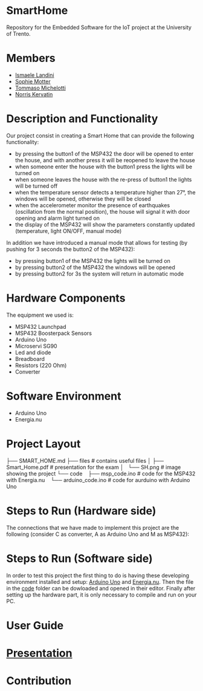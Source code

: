 # SmartHome
Repository for the Embedded Software for the IoT project at the University of Trento.

# Members
- [Ismaele Landini](https://github.com/Ismaele-landini)
- [Sophie Motter](https://github.com/sophiee03)
- [Tommaso Michelotti](https://github.com/Tommo-Tom)
- [Norris Kervatin](https://github.com/kerva17)

# Description and Functionality
Our project consist in creating a Smart Home that can provide the following functionality:
- by pressing the button1 of the MSP432 the door will be opened to enter the house, and with another press it will be reopened to leave the house
- when someone enter the house with the button1 press the lights will be turned on
- when someone leaves the house with the re-press of button1 the lights will be turned off
- when the temperature sensor detects a temperature higher than 27°, the windows will be opened, otherwise they will be closed
- when the accelerometer monitor the presence of earthquakes (oscillation from the normal position), the house will signal it with door opening and alarm light turned on
- the display of the MSP432 will show the parameters constantly updated (temperature, light ON/OFF, manual mode)

In addition we have introduced a manual mode that allows for testing (by pushing for 3 seconds the button2 of the MSP432):
- by pressing button1 of the MSP432 the lights will be turned on
- by pressing button2 of the MSP432 the windows will be opened
- by pressing button2 for 3s the system will return in automatic mode

# Hardware Components
The equipment we used is:
- MSP432 Launchpad
- MSP432 Boosterpack Sensors
- Arduino Uno
- Microservi SG90
- Led and diode
- Breadboard
- Resistors (220 Ohm)
- Converter

# Software Environment
- Arduino Uno
- Energia.nu

# Project Layout
├── SMART_HOME.md
├── files                     # contains useful files
│   ├── Smart_Home.pdf        # presentation for the exam
│   └── SH.png                # image showing the project
└── code
    ├── msp_code.ino          # code for the MSP432 with Energia.nu
    └── arduino_code.ino      # code for aurduino with Arduino Uno 

# Steps to Run (Hardware side)
The connections that we have made to implement this project are the following (consider C as converter, A as Arduino Uno and M as MSP432):


# Steps to Run (Software side)
In order to test this project the first thing to do is having these developing environment installed and setup: [Arduino Uno](https://www.arduino.cc/en/software/) and [Energia.nu](https://energia.nu/download/).
Then the file in the [code](https://github.com/sophiee03/SmartHome/code) folder can be dowloaded and opened in their editor.
Finally after setting up the hardware part, it is only necessary to compile and run on your PC.

# User Guide

# [Presentation]()

# Contribution


